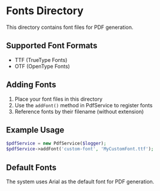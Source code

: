 # Fonts Directory

This directory contains font files for PDF generation.

## Supported Font Formats
- TTF (TrueType Fonts)
- OTF (OpenType Fonts)

## Adding Fonts
1. Place your font files in this directory
2. Use the `addFont()` method in PdfService to register fonts
3. Reference fonts by their filename (without extension)

## Example Usage
```php
$pdfService = new PdfService($logger);
$pdfService->addFont('custom-font', 'MyCustomFont.ttf');
```

## Default Fonts
The system uses Arial as the default font for PDF generation.
